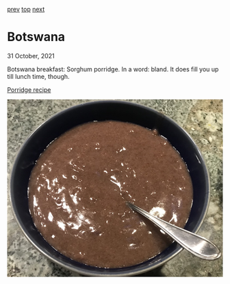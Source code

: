 [prev](bosnia.md)
[top](../index.md)
[next](brazil.md)
# Botswana
31 October, 2021


Botswana breakfast: Sorghum porridge. In a word: bland. It does fill
you up till lunch time, though.

[Porridge recipe](https://thesweetestbrunch.com/2012/03/05/botswanas-breakfast-porridge/)

![Porridge](images/botswana.jpeg)